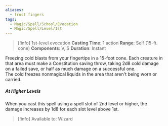 ```yaml
---
aliases:
  - frost fingers
tags:
  - Magic/Spell/School/Evocation
  - Magic/Spell/Level/1st
---
```

>[!info]
>1st-level evocation
>**Casting Time**: 1 action
>**Range**: Self (15-ft. cone)
>**Components**: V, S
>**Duration**: Instant

Freezing cold blasts from your fingertips in a 15-foot cone. Each creature in that area must make a Constitution saving throw, taking 2d8 cold damage on a failed save, or half as much damage on a successful one.<br>
The cold freezes nonmagical liquids in the area that aren't being worn or carried.
##### At Higher Levels
When you cast this spell using a spell slot of 2nd level or higher, the damage increases by 1d8 for each slot level above 1st.<br>
>[!info] Available to:
>Wizard